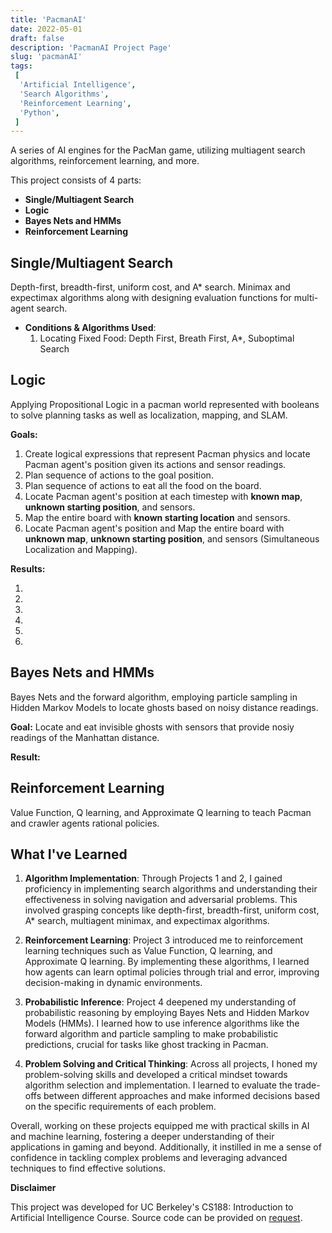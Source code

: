 ```yaml
---
title: 'PacmanAI'
date: 2022-05-01
draft: false
description: 'PacmanAI Project Page'
slug: 'pacmanAI'
tags:
 [
  'Artificial Intelligence',
  'Search Algorithms',
  'Reinforcement Learning',
  'Python',
 ]
---
```


A series of AI engines for the PacMan game, utilizing multiagent search algorithms, reinforcement learning, and more.

This project consists of 4 parts:

- **Single/Multiagent Search**
- **Logic**
- **Bayes Nets and HMMs**
- **Reinforcement Learning**

## Single/Multiagent Search

Depth-first, breadth-first, uniform cost, and A\* search. Minimax and expectimax algorithms along with designing evaluation functions for multi-agent search.

- **Conditions & Algorithms Used**:
  1. Locating Fixed Food: Depth First, Breath First, A\*, Suboptimal Search

## Logic

Applying Propositional Logic in a pacman world represented with booleans to solve planning tasks as well as localization, mapping, and SLAM.

**Goals:**

1. Create logical expressions that represent Pacman physics and locate Pacman agent's position given its actions and sensor readings.
2. Plan sequence of actions to the goal position.
3. Plan sequence of actions to eat all the food on the board.
4. Locate Pacman agent's position at each timestep with **known map**, **unknown starting position**, and sensors.
5. Map the entire board with **known starting location** and sensors.
6. Locate Pacman agent's position and Map the entire board with **unknown map**, **unknown starting position**, and sensors (Simultaneous Localization and Mapping).

**Results:**

1.
2.
3.
4.
5.
6.

## Bayes Nets and HMMs

Bayes Nets and the forward algorithm, employing particle sampling in Hidden Markov Models to locate ghosts based on noisy distance readings.

**Goal:** Locate and eat invisible ghosts with sensors that provide nosiy readings of the Manhattan distance.

**Result:**

## Reinforcement Learning

Value Function, Q learning, and Approximate Q learning to teach Pacman and crawler agents rational policies.

## What I've Learned

1. **Algorithm Implementation**: Through Projects 1 and 2, I gained proficiency in implementing search algorithms and understanding their effectiveness in solving navigation and adversarial problems. This involved grasping concepts like depth-first, breadth-first, uniform cost, A\* search, multiagent minimax, and expectimax algorithms.

2. **Reinforcement Learning**: Project 3 introduced me to reinforcement learning techniques such as Value Function, Q learning, and Approximate Q learning. By implementing these algorithms, I learned how agents can learn optimal policies through trial and error, improving decision-making in dynamic environments.

3. **Probabilistic Inference**: Project 4 deepened my understanding of probabilistic reasoning by employing Bayes Nets and Hidden Markov Models (HMMs). I learned how to use inference algorithms like the forward algorithm and particle sampling to make probabilistic predictions, crucial for tasks like ghost tracking in Pacman.

4. **Problem Solving and Critical Thinking**: Across all projects, I honed my problem-solving skills and developed a critical mindset towards algorithm selection and implementation. I learned to evaluate the trade-offs between different approaches and make informed decisions based on the specific requirements of each problem.

Overall, working on these projects equipped me with practical skills in AI and machine learning, fostering a deeper understanding of their applications in gaming and beyond. Additionally, it instilled in me a sense of confidence in tackling complex problems and leveraging advanced techniques to find effective solutions.

**Disclaimer**

This project was developed for UC Berkeley's CS188: Introduction to Artificial Intelligence Course.
Source code can be provided on
<a class="button primary big" href="mailto:leechristopher722@gmail.com" target="_blank" >request</a>.
